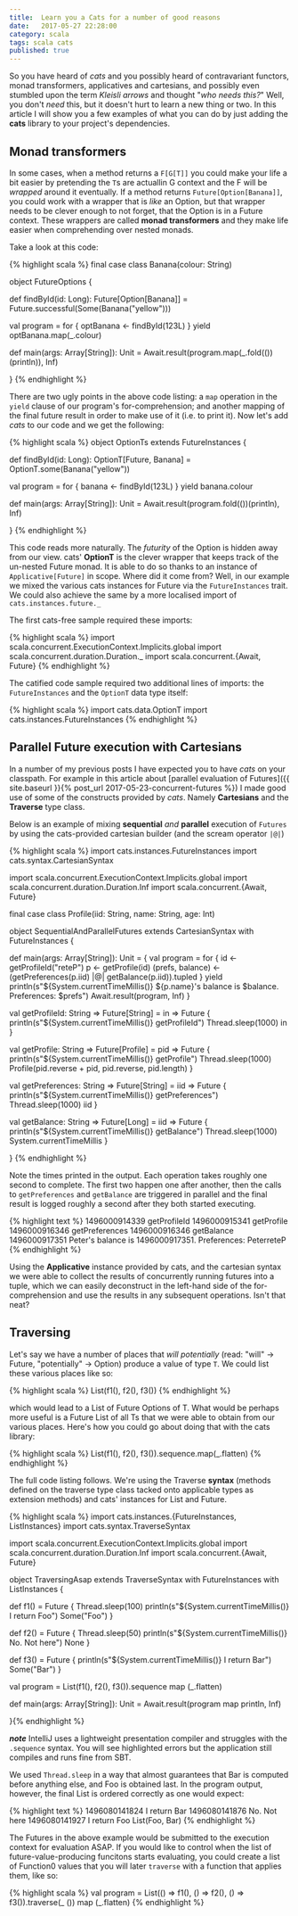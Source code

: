 ```yaml
---
title:  Learn you a Cats for a number of good reasons
date:   2017-05-27 22:28:00
category: scala
tags: scala cats
published: true
---
```


So you have heard of _cats_ and you possibly heard of contravariant functors, monad transformers, applicatives and cartesians, and possibly even stumbled upon the term _Kleisli arrows_ and thought "_who needs this?_" Well, you don't _need_ this, but it doesn't hurt to learn a new thing or two. In this article I will show you a few examples of what you can do by just adding the **cats** library to your project's dependencies.



## Monad transformers
In some cases, when a method returns a `F[G[T]]` you could make your life a bit easier by pretending the `T`s are actuallin G context and the F will be _wrapped_ around it eventually. If a method returns `Future[Option[Banana]]`, you could work with a wrapper that is _like_ an Option, but that wrapper needs to be clever enough to not forget, that the Option is in a Future context. These wrappers are called **monad transformers** and they make life easier when comprehending over nested monads.

Take a look at this code:

{% highlight scala %}
final case class Banana(colour: String)

object FutureOptions {

  def findById(id: Long): Future[Option[Banana]] =
    Future.successful(Some(Banana("yellow")))

  val program = for {
    optBanana <- findById(123L)
  } yield optBanana.map(_.colour)

  def main(args: Array[String]): Unit =
    Await.result(program.map(_.fold(())(println)), Inf)

}
{% endhighlight %}

There are two ugly points in the above code listing: a `map` operation in the `yield` clause of our program's for-comprehension; and another mapping of the final future result in order to make use of it (i.e. to print it). Now let's add _cats_ to our code and we get the following:


{% highlight scala %}
object OptionTs extends FutureInstances {

  def findById(id: Long): OptionT[Future, Banana] =
    OptionT.some(Banana("yellow"))

  val program = for {
    banana <- findById(123L)
  } yield banana.colour

  def main(args: Array[String]): Unit =
    Await.result(program.fold(())(println), Inf)

}
{% endhighlight %}

This code reads more naturally. The _futurity_ of the Option is hidden away from our view. cats' **OptionT** is the clever wrapper that keeps track of the un-nested Future monad. It is able to do so thanks to an instance of `Applicative[Future]` in scope. Where did it come from? Well, in our example we mixed the various cats instances for Future via the `FutureInstances` trait. We could also achieve the same by a more localised import of `cats.instances.future._`

The first cats-free sample required these imports:

{% highlight scala %}
import scala.concurrent.ExecutionContext.Implicits.global
import scala.concurrent.duration.Duration._
import scala.concurrent.{Await, Future}
{% endhighlight %}

The catified code sample required two additional lines of imports: the `FutureInstances` and the `OptionT` data type itself:


{% highlight scala %}
import cats.data.OptionT
import cats.instances.FutureInstances
{% endhighlight %}


## Parallel Future execution with Cartesians

In a number of my previous posts I have expected you to have _cats_ on your classpath. For example in this article about [parallel evaluation of Futures]({{ site.baseurl }}{% post_url 2017-05-23-concurrent-futures %}) I made good use of some of the constructs provided by _cats_. Namely **Cartesians** and the **Traverse** type class. 

Below is an example of mixing **sequential** _and_ **parallel** execution of `Futures` by using the cats-provided cartesian builder (and the scream operator `|@|`)


{% highlight scala %}
import cats.instances.FutureInstances
import cats.syntax.CartesianSyntax

import scala.concurrent.ExecutionContext.Implicits.global
import scala.concurrent.duration.Duration.Inf
import scala.concurrent.{Await, Future}

final case class Profile(iid: String, name: String, age: Int)

object SequentialAndParallelFutures extends CartesianSyntax with FutureInstances {

  def main(args: Array[String]): Unit = {
    val program = for {
      id <- getProfileId("reteP")
      p <- getProfile(id)
      (prefs, balance) <- (getPreferences(p.iid) |@| getBalance(p.iid)).tupled
    } yield println(s"${System.currentTimeMillis()} ${p.name}'s balance is $balance. Preferences: $prefs")
    Await.result(program, Inf)
  }

  val getProfileId: String => Future[String] = in => Future {
    println(s"${System.currentTimeMillis()} getProfileId")
    Thread.sleep(1000)
    in
  }

  val getProfile: String => Future[Profile] = pid => Future {
    println(s"${System.currentTimeMillis()} getProfile")
    Thread.sleep(1000)
    Profile(pid.reverse + pid, pid.reverse, pid.length)
  }

  val getPreferences: String => Future[String] = iid => Future {
    println(s"${System.currentTimeMillis()} getPreferences")
    Thread.sleep(1000)
    iid
  }

  val getBalance: String => Future[Long] = iid => Future {
    println(s"${System.currentTimeMillis()} getBalance")
    Thread.sleep(1000)
    System.currentTimeMillis
  }

}
{% endhighlight %}

Note the times printed in the output. Each operation takes roughly one second to complete. The first two happen one after another, then the calls to `getPreferences` and `getBalance` are triggered in parallel and the final result is logged roughly a second after they both started executing.

{% highlight text %}
1496000914339 getProfileId
1496000915341 getProfile
1496000916346 getPreferences
1496000916346 getBalance
1496000917351 Peter's balance is 1496000917351. Preferences: PeterreteP
{% endhighlight %}

Using the **Applicative** instance provided by cats, and the cartesian syntax we were able to collect the results of concurrently running futures into a tuple, which we can easily deconstruct in the left-hand side of the for-comprehension and use the results in any subsequent operations. Isn't that neat?


## Traversing

Let's say we have a number of places that _will potentially_ (read: "will" -> Future, "potentially" -> Option) produce a value of type `T`. We could list these various places like so:

{% highlight scala %}
List(f1(), f2(), f3())
{% endhighlight %}

which would lead to a List of Future Options of T. What would be perhaps more useful is a Future List of all Ts that we were able to obtain from our various places. Here's how you could go about doing that with the cats library:

{% highlight scala %}
List(f1(), f2(), f3()).sequence.map(_.flatten)
{% endhighlight %}

The full code listing follows. We're using the Traverse **syntax** (methods defined on the traverse type class tacked onto applicable types as extension methods) and cats' instances for List and Future.

{% highlight scala %}
import cats.instances.{FutureInstances, ListInstances}
import cats.syntax.TraverseSyntax

import scala.concurrent.ExecutionContext.Implicits.global
import scala.concurrent.duration.Duration.Inf
import scala.concurrent.{Await, Future}

object TraversingAsap extends TraverseSyntax with FutureInstances with ListInstances {

  def f1() = Future {
    Thread.sleep(100)
    println(s"${System.currentTimeMillis()} I return Foo")
    Some("Foo")
  }

  def f2() = Future {
    Thread.sleep(50)
    println(s"${System.currentTimeMillis()} No. Not here")
    None
  }

  def f3() = Future {
    println(s"${System.currentTimeMillis()} I return Bar")
    Some("Bar")
  }

  val program = List(f1(), f2(), f3()).sequence map (_.flatten)

  def main(args: Array[String]): Unit = Await.result(program map println, Inf)

}{% endhighlight %}

**_note_** IntelliJ uses a lightweight presentation compiler and struggles with the `.sequence` syntax. You will see highlighted errors but the application still compiles and runs fine from SBT.

We used `Thread.sleep` in a way that almost guarantees that Bar is computed before anything else, and Foo is obtained last. In the program output, however, the final List is ordered correctly as one would expect:

{% highlight text %}
1496080141824 I return Bar
1496080141876 No. Not here
1496080141927 I return Foo
List(Foo, Bar)
{% endhighlight %}

The Futures in the above example would be submitted to the execution context for evaluation ASAP. If you would like to control when the list of future-value-producing funcitons starts evaluating, you could create a list of Function0 values that you will later `traverse` with a function that applies them, like so:

{% highlight scala %}
  val program = List(() => f1(), () => f2(), () => f3()).traverse(_ ()) map (_.flatten)
{% endhighlight %}

